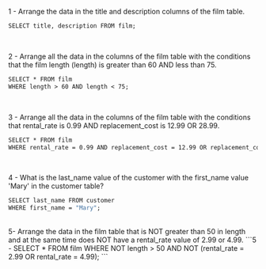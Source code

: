 1 - Arrange the data in the title and description columns of the film table.
```1 -
SELECT title, description FROM film;
```
</br>

2 - Arrange all the data in the columns of the film table with the conditions that the film length (length) is greater than 60 AND less than 75.
```2 -
SELECT * FROM film 
WHERE length > 60 AND length < 75;
```
</br>

3 - Arrange all the data in the columns of the film table with the conditions that rental_rate is 0.99 AND replacement_cost is 12.99 OR 28.99.
```3 -
SELECT * FROM film
WHERE rental_rate = 0.99 AND replacement_cost = 12.99 OR replacement_cost = 28.99;
```
</br>

4 - What is the last_name value of the customer with the first_name value 'Mary' in the customer table?
```4 -
SELECT last_name FROM customer
WHERE first_name = "Mary";
```
</br>
5- Arrange the data in the film table that is NOT greater than 50 in length and at the same time does NOT have a rental_rate value of 2.99 or 4.99.
```5 -
SELECT * FROM film
WHERE NOT length > 50 AND NOT (rental_rate = 2.99 OR rental_rate = 4.99);
```















